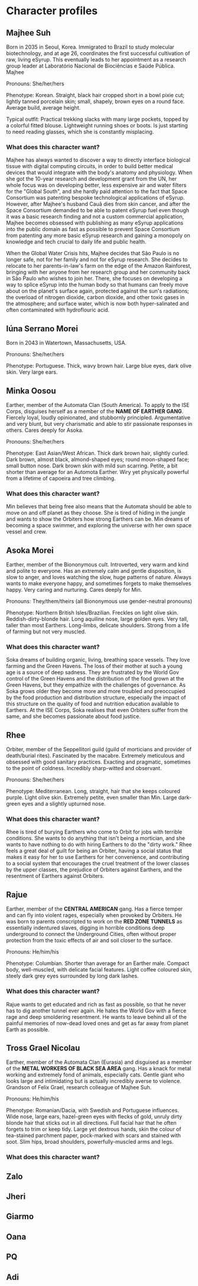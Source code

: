 # Character profiles

## Majhee Suh 

Born in 2035 in Seoul, Korea. Immigrated to Brazil to study molecular biotechnology, and at age 26, coordinates the first successful cultivation of raw, living eSyrup. This eventually leads to her appointment as a research group leader at Laboratório Nacional de Biociências e Saúde Pública. Majhee 

Pronouns: She/her/hers

Phenotype: Korean. Straight, black hair cropped short in a bowl pixie cut; lightly tanned porcelain skin; small, shapely, brown eyes on a round face. Average build, average height. 

Typical outfit: Practical trekking slacks with many large pockets, topped by a colorful fitted blouse. Lightweight running shoes or boots. Is just starting to need reading glasses, which she is constantly misplacing. 

### What does this character want?

Majhee has always wanted to discover a way to directly interface biological tissue with digital computing circuits, in order to build better medical devices that would integrate with the body's anatomy and physiology. When she got the 10-year research and development grant from the UN, her whole focus was on developing better, less expensive air and water filters for the "Global South", and she hardly paid attention to the fact that Space Consortium was patenting bespoke technological applications of eSyrup. However, after Majhee's husband Cauã dies from skin cancer, and after the Space Consortium demanded to be able to patent eSyrup fuel even though it was a basic research finding and not a custom commercial application, Majhee becomes obsessed with publishing as many eSyrup applications into the public domain as fast as possible to prevent Space Consortium from patenting any more basic eSyrup research and gaining a monopoly on knowledge and tech crucial to daily life and public health. 

When the Global Water Crisis hits, Majhee decides that São Paulo is no longer safe, not for her family and not for eSyrup research. She decides to relocate to her parents-in-law's farm on the edge of the Amazon Rainforest, bringing with her anyone from her research group and her community back in São Paulo who wishes to join her. There, she focuses on developing a way to splice eSyrup into the human body so that humans can freely move about on the planet's surface again, protected against the sun's radiations; the overload of nitrogen dioxide, carbon dioxide, and other toxic gases in the atmosphere; and surface water, which is now both hyper-salinated and often contaminated with hydroflouric acid. 

## Iúna Serrano Morei

Born in 2043 in Watertown, Massachusetts, USA. 

Pronouns: She/her/hers

Phenotype: Portuguese. Thick, wavy brown hair. Large blue eyes, dark olive skin. Very large ears. 

## Minka Oosou

Earther, member of the Automata Clan (South America). To apply to the ISE Corps, disguises herself as a member of the **NAME OF EARTHER GANG**. Fiercely loyal, loudly opinionated, and stubbornly principled. Argumentative and very blunt, but very charismatic and able to stir passionate responses in others. Cares deeply for Asoka.

Pronouns: She/her/hers

Phenotype: East Asian/West African. Thick dark brown hair, slightly curled. Dark brown, almost black, almond-shaped eyes; round moon-shaped face; small button nose. Dark brown skin with mild sun scarring. Petite, a bit shorter than average for an Automota Earther.  Wiry yet physically powerful from a lifetime of capoeira and tree climbing.  

### What does this character want?

Min believes that being free also means that the Automata should be able to move on and off planet as they choose. She is tired of hiding in the jungle and wants to show the Orbiters how strong Earthers can be. Min dreams of becoming a space swimmer, and exploring the universe with her own space vessel and crew. 

## Asoka Morei

Earther, member of the Biononymous cult. Introverted, very warm and kind and polite to everyone. Has an extremely calm and gentle disposition, is slow to anger, and loves watching the slow, huge patterns of nature. Always wants to make everyone happy, and sometimes forgets to make themselves happy. Very caring and nurturing. Cares deeply for Min.

Pronouns: They/them/theirs (all Biononymous use gender-neutral pronouns) 

Phenotype: Northern British Isles/Brazilian. Freckles on light olive skin. Reddish-dirty-blonde hair. Long aquiline nose, large golden eyes. Very tall, taller than most Earthers. Long-limbs, delicate shoulders. Strong from a life of farming but not very muscled. 

### What does this character want?

Soka dreams of building organic, living, breathing space vessels. They love farming and the Green Havens. The loss of their mother at such a young age is a source of deep sadness. They are frustrated by the World Gov control of the Green Havens and the distribution of the food grown at the Green Havens, but they empathize with the challenges of governance. As Soka grows older they become more and more troubled and preoccupied by the food production and distribution structure, especially the impact of this structure on the quality of food and nutrition education available to Earthers. At the ISE Corps, Soka realises that even Orbiters suffer from the same, and she becomes passionate about food justice.  

## Rhee 

Orbiter, member of the Seppellitori guild (guild of morticians and provider of death/burial rites). Fascinated by the macabre. Extremely meticulous and obsessed with good sanitary practices. Exacting and pragmatic, sometimes to the point of coldness. Incredibly sharp-witted and observant. 

Pronouns: She/her/hers

Phenotype: Mediterranean. Long, straight, hair that she keeps coloured purple. Light olive skin. Extremely petite, even smaller than Min. Large dark-green eyes and a slightly upturned nose. 

### What does this character want?

Rhee is tired of burying Earthers who come to Orbit for jobs with terrible conditions. She wants to do anything that isn't being a mortician, and she wants to have nothing to do with hiring Earthers to do the "dirty work." Rhee feels a great deal of guilt for being an Orbiter, having a social status that makes it easy for her to use Earthers for her convenience, and contributing to a social system that encourages the cruel treatment of the lower classes by the upper classes, the prejudice of Orbiters against Earthers, and the resentment of Earthers against Orbiters. 

## Rajue

Earther, member of the **CENTRAL AMERICAN** gang. Has a fierce temper and can fly into violent rages, especially when provoked by Orbiters. He was born to parents conscripted to work on the **RED ZONE TUNNELS** as essentially indentured slaves, digging in horrible conditions deep underground to connect the Underground Cities, often without proper protection from the toxic effects of air and soil closer to the surface. 

Pronouns: He/him/his

Phenotype: Columbian. Shorter than average for an Earther male. Compact body, well-muscled, with delicate facial features. Light coffee coloured skin, steely dark grey eyes surrounded by long dark lashes. 

### What does this character want?

Rajue wants to get educated and rich as fast as possible, so that he never has to dig another tunnel ever again. He hates the World Gov with a fierce rage and deep smoldering resentment. He wants to leave behind all of the painful memories of now-dead loved ones and get as far away from planet Earth as possible. 

## Tross Grael Nicolau

Earther, member of the Automata Clan (Eurasia) and disguised as a member of the **METAL WORKERS OF BLACK SEA AREA** gang. Has a knack for metal working and extremely fond of animals, especially cats. Gentle giant who looks large and intimidating but is actually incredibly averse to violence. Grandson of Felix Grael, research colleague of Majhee Suh. 

Pronouns: He/him/his

Phenotype: Romanian/Dacia, with Swedish and Portuguese influences. Wide nose, large ears, hazel-green eyes with flecks of gold, unruly dirty blonde hair that sticks out in all directions. Full facial hair that he often forgets to trim or keep tidy. Large yet dextrous hands, skin the colour of tea-stained parchment paper, pock-marked with scars and stained with soot. Slim hips, broad shoulders, powerfully-muscled arms and legs. 

### What does this character want?



## Zalo

## Jheri

## Giarmo

## Oana

## PQ

## Adi